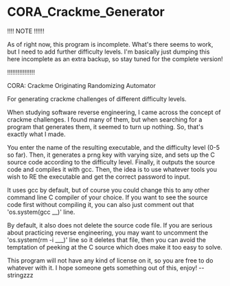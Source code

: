 # CORA_Crackme_Generator

!!!! NOTE !!!!!!

As of right now, this program is incomplete. What's there seems to work, but I need to add further difficulty levels.
I'm basically just dumping this here incomplete as an extra backup, so stay tuned for the complete version!

!!!!!!!!!!!!!!!!

CORA: Crackme Originating Randomizing Automator

For generating crackme challenges of different difficulty levels.

When studying software reverse engineering, I came across the concept of crackme challenges. I found many of them, but when searching for a program
that generates them, it seemed to turn up nothing. So, that's exactly what I made.

You enter the name of the resulting executable, and the difficulty level (0-5 so far). Then, it generates a prng key with varying size, and
sets up the C source code according to the difficulty level. Finally, it outputs the source code and compiles it with gcc. Then, the idea is to use whatever tools
you wish to RE the executable and get the correct password to input. 

It uses gcc by default, but of course you could change this to any other command line C compiler of your choice. 
If you want to see the source code first without compiling it, you can also just comment out that 'os.system(gcc __)' line. 

By default, it also does not delete the source code file. If you are serious about practicing reverse engineering, you may want to 
uncomment the 'os.system(rm -i ___)' line so it deletes that file, then you can avoid the temptation of peeking at the C source which does make it too easy to solve.

This program will not have any kind of license on it, so you are free to do whatever with it.
I hope someone gets something out of this, enjoy!
--stringzzz
